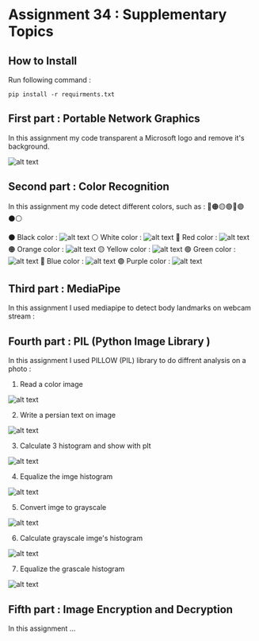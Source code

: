 # Assignment 34 : Supplementary Topics

## How to Install
Run following command :
```
pip install -r requirments.txt
```

## First part : Portable Network Graphics
In this assignment my code transparent a Microsoft logo and remove it's background.

![alt text](outputs/output_1_logo.png)

## Second part : Color Recognition
In this assignment my code detect different colors, such as : 🔴🟠🟡🟢🔵🟣⚫⚪

⚫ Black color :
![alt text](outputs/output_2_detect_black.png)
⚪ White color :
![alt text](outputs/output_2_detect_white.png)
🔴 Red color :
![alt text](outputs/output_2_detect_red.png)
🟠 Orange color :
![alt text](outputs/output_2_detect_orange.png)
🟡 Yellow color :
![alt text](outputs/output_2_detect_yellow.png)
🟢 Green color :
![alt text](outputs/output_2_detect_green.png)
🔵 Blue color :
![alt text](outputs/output_2_detect_blue.png)
🟣 Purple color :
![alt text](outputs/output_2_detect_purple.png)

## Third part : MediaPipe
In this assignment I used mediapipe to detect body landmarks on webcam stream :

## Fourth part : PIL (Python Image Library )
In this assignment I used PILLOW (PIL) library to do diffrent analysis on a photo :

1. Read a color image

![alt text](inputs/input_4_friends.jpg)

2. Write a persian text on image

![alt text](outputs/output_4_persian_text.jpg)

3. Calculate 3 histogram and show with plt

![alt text](outputs/output_4_histogram.jpg)

4. Equalize the imge histogram

![alt text](outputs/output_4_equalized.jpg)

5. Convert imge to grayscale

![alt text](outputs/output_4_gray_img.jpg)

6. Calculate grayscale imge's histogram

![alt text](outputs/output_4_gray_histogram.jpg)

7. Equalize the grascale histogram

![alt text](outputs/output_4_gray_equalized.jpg)

## Fifth part : Image Encryption and Decryption
In this assignment ...

